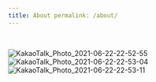 ```yaml
---
title: About permalink: /about/
---
```




<br />  


![KakaoTalk_Photo_2021-06-22-22-52-55](https://user-images.githubusercontent.com/33855307/122937072-a28e4300-d3ac-11eb-868b-fc8f6befdff4.jpeg)  
![KakaoTalk_Photo_2021-06-22-22-53-04](https://user-images.githubusercontent.com/33855307/122937077-a326d980-d3ac-11eb-9b54-684218cbb2d5.jpeg)  
![KakaoTalk_Photo_2021-06-22-22-53-11](https://user-images.githubusercontent.com/33855307/122937082-a4580680-d3ac-11eb-85e8-de6c469d4b6e.jpeg)  


